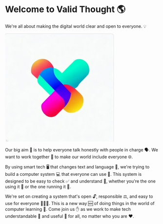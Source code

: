 # Welcome to Valid Thought :earth_americas:

We're all about making the digital world clear and open to everyone. :bulb:

![Valid Thought Logo](logo.png)

Our big aim :dart: is to help everyone talk honestly with people in charge :speaking_head:. We want to work together :handshake: to make our world include everyone :globe_with_meridians:.

By using smart tech :desktop_computer: that changes text and language :abcd:, we're trying to build a computer system :computer: that everyone can use :raised_hands:. This system is designed to be easy to check :white_check_mark: and understand :brain:, whether you're the one using it :bust_in_silhouette: or the one running it :busts_in_silhouette:.

We're set on creating a system that's open :unlock:, responsible :balance_scale:, and easy to use for everyone :people_holding_hands:. This is a new way :new: of doing things in the world of computer learning :robot:. Come join us :hand: as we work to make tech understandable :book: and useful :wrench: for all, no matter who you are :heart:.


